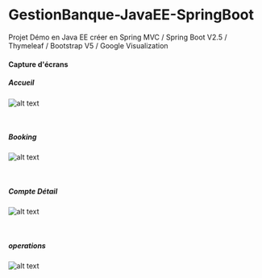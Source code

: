 # GestionBanque-JavaEE-SpringBoot
  Projet Démo en Java EE créer en Spring MVC / Spring Boot V2.5 / Thymeleaf / Bootstrap V5 / Google Visualization 
 <br>
 #### Capture d'écrans
 
 ##### *Accueil*
![alt text](https://github.com/abdelkarimoufkir/GestionBanque-JavaEE-SpringBoot/blob/master/screenshots/V1/accueil.png?raw=true)

<br>

 ##### *Booking*
![alt text](https://github.com/abdelkarimoufkir/GestionBanque-JavaEE-SpringBoot/blob/master/screenshots/V1/DataTable.png?raw=true)

<br>

##### *Compte Détail*
![alt text](https://github.com/abdelkarimoufkir/GestionBanque-JavaEE-SpringBoot/blob/master/screenshots/V1/comptedetail.png?raw=true)

<br>

##### *operations*
![alt text](https://github.com/abdelkarimoufkir/GestionBanque-JavaEE-SpringBoot/blob/master/screenshots/V1/operationsCompte.png?raw=true)
